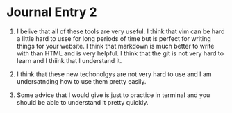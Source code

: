 # Journal Entry 2

1. I belive that all of these tools are very useful. I think that vim can be hard a little hard to usse for long periods of time but is perfect for writing things for your website. I think that markdown is much better to write with than HTML and is very helpful. I think that the git is not very hard to learn and I thiink that I understand it.

2. I think that these new techonolgys are not very hard to use and I am undersatnding how to use them pretty easily.

3. Some advice that I would give is just to practice in terminal and you should be able to understand it pretty quickly.
